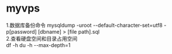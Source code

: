 # myvps
1.数据库备份命令
mysqldump -uroot --default-character-set=utf8 -p[password] [dbname] > [file path].sql  
2.查看硬盘空间和目录占用空间   
df -h
du -h --max-depth=1
 
